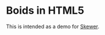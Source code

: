 # Boids in HTML5

This is intended as a demo for [Skewer][skewer].

[skewer]: https://github.com/skeeto/skewer-mode
